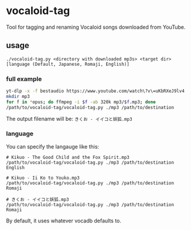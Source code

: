 # vocaloid-tag

Tool for tagging and renaming Vocaloid songs downloaded from YouTube.

## usage

```
./vocaloid-tag.py <directory with downloaded mp3s> <target dir> [language (Default, Japanese, Romaji, English)]
```

### full example
```sh
yt-dlp -x -f bestaudio https://www.youtube.com/watch\?v\=uKbRXeJ9lv4
mkdir mp3
for f in *opus; do ffmpeg -i $f -ab 320k mp3/$f.mp3; done
/path/to/vocaloid-tag/vocaloid-tag.py ./mp3 /path/to/destination
```

The output filename will be: `きくお - イイコと妖狐.mp3`

### language

You can specify the langauge like this:

```
# Kikuo - The Good Child and the Fox Spirit.mp3
/path/to/vocaloid-tag/vocaloid-tag.py ./mp3 /path/to/destination English

# Kikuo - Ii Ko to Youko.mp3
/path/to/vocaloid-tag/vocaloid-tag.py ./mp3 /path/to/destination Romaji

# きくお - イイコと妖狐.mp3
/path/to/vocaloid-tag/vocaloid-tag.py ./mp3 /path/to/destination Romaji
```

By default, it uses whatever vocadb defaults to.
